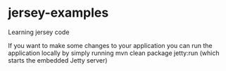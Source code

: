 # jersey-examples 
Learning jersey code

If you want to make some changes to your application you can run the application locally by simply running mvn clean package jetty:run (which starts the embedded Jetty server)
